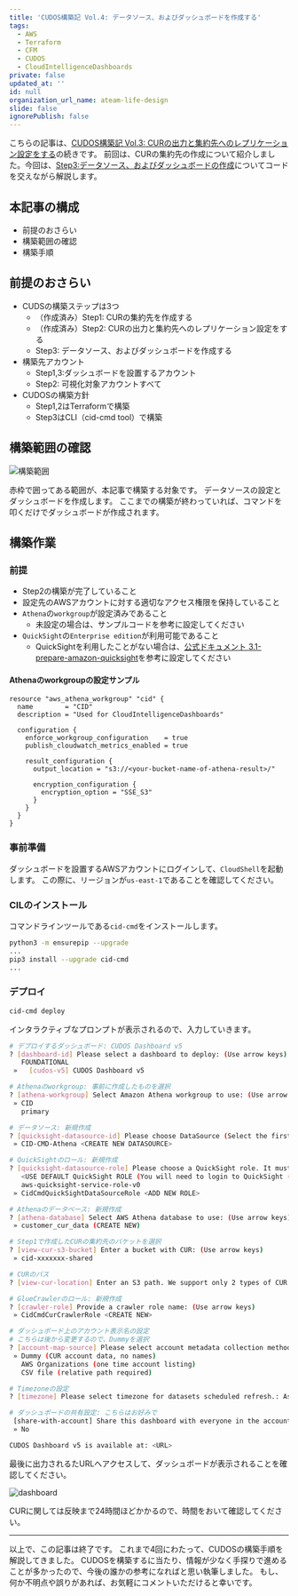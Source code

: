 ```yaml
---
title: 'CUDOS構築記 Vol.4: データソース、およびダッシュボードを作成する'
tags:
  - AWS
  - Terraform
  - CFM
  - CUDOS
  - CloudIntelligenceDashboards
private: false
updated_at: ''
id: null
organization_url_name: ateam-life-design
slide: false
ignorePublish: false
---
```


こちらの記事は、[CUDOS構築記 Vol.3: CURの出力と集約先へのレプリケーション設定をする](https://qiita.com/masatomasato1224/items/998e89859aeed4db8c66)の続きです。
前回は、CURの集約先の作成について紹介しました。今回は、[Step3:データソース、およびダッシュボードの作成](https://qiita.com/masatomasato1224/items/311e890ade9b48700cbe#%E6%A7%8B%E7%AF%89%E3%82%B9%E3%83%86%E3%83%83%E3%83%97:~:text=%E3%83%87%E3%83%BC%E3%82%BF%E3%82%BD%E3%83%BC%E3%82%B9%E3%80%81%E3%81%8A%E3%82%88%E3%81%B3%E3%83%80%E3%83%83%E3%82%B7%E3%83%A5%E3%83%9C%E3%83%BC%E3%83%89%E3%82%92%E4%BD%9C%E6%88%90%E3%81%99%E3%82%8B)についてコードを交えながら解説します。

## 本記事の構成

- 前提のおさらい
- 構築範囲の確認
- 構築手順

## 前提のおさらい

- CUDSの構築ステップは3つ
  - （作成済み）Step1: CURの集約先を作成する
  - （作成済み）Step2: CURの出力と集約先へのレプリケーション設定をする
  - Step3: データソース、およびダッシュボードを作成する
- 構築先アカウント
  - Step1,3:ダッシュボードを設置するアカウント
  - Step2: 可視化対象アカウントすべて
- CUDOSの構築方針
  - Step1,2はTerraformで構築
  - Step3はCLI（cid-cmd tool）で構築

## 構築範囲の確認

![構築範囲](https://qiita-image-store.s3.ap-northeast-1.amazonaws.com/0/444225/87d62f16-37a5-d69a-d77d-b5463e8d7ba9.png)

赤枠で囲ってある範囲が、本記事で構築する対象です。
データソースの設定とダッシュボードを作成します。
ここまでの構築が終わっていれば、コマンドを叩くだけでダッシュボードが作成されます。

## 構築作業

### 前提

- Step2の構築が完了していること
- 設定先のAWSアカウントに対する適切なアクセス権限を保持していること
- `Athena`の`workgroup`が設定済みであること
  - 未設定の場合は、サンプルコードを参考に設定してください
- `QuickSight`の`Enterprise edition`が利用可能であること
  - QuickSightを利用したことがない場合は、[公式ドキュメント 3.1-prepare-amazon-quicksight](https://catalog.workshops.aws/awscid/en-US/dashboards/foundational/cudos-cid-kpi/deploy#3.1-prepare-amazon-quicksight)を参考に設定してください

#### Athenaのworkgroupの設定サンプル

```ts: Athenaのworkgroupの設定サンプル
resource "aws_athena_workgroup" "cid" {
  name        = "CID"
  description = "Used for CloudIntelligenceDashboards"

  configuration {
    enforce_workgroup_configuration    = true
    publish_cloudwatch_metrics_enabled = true

    result_configuration {
      output_location = "s3://<your-bucket-name-of-athena-result>/"

      encryption_configuration {
        encryption_option = "SSE_S3"
      }
    }
  }
}
```

### 事前準備

ダッシュボードを設置するAWSアカウントにログインして、`CloudShell`を起動します。
この際に、リージョンが`us-east-1`であることを確認してください。

### CILのインストール

コマンドラインツールである`cid-cmd`をインストールします。

```bash
python3 -m ensurepip --upgrade
...
pip3 install --upgrade cid-cmd
...
```

### デプロイ

```bash
cid-cmd deploy
```

インタラクティブなプロンプトが表示されるので、入力していきます。

```bash
# デプロイするダッシュボード: CUDOS Dashboard v5
? [dashboard-id] Please select a dashboard to deploy: (Use arrow keys)
   FOUNDATIONAL
 »   [cudos-v5] CUDOS Dashboard v5

# Athenaのworkgroup: 事前に作成したものを選択
? [athena-workgroup] Select Amazon Athena workgroup to use: (Use arrow keys)
 » CID
   primary

# データソース: 新規作成
? [quicksight-datasource-id] Please choose DataSource (Select the first one if not sure): (Use arrow keys)
 » CID-CMD-Athena <CREATE NEW DATASOURCE>

# QuickSightのロール: 新規作成
? [quicksight-datasource-role] Please choose a QuickSight role. It must have access to Athena: (Use arrow keys)
   <USE DEFAULT QuickSight ROLE (You will need to login to QuickSight (https://quicksight.aws.amazon.com/sn/admin#aws) and configure S3 and Athena access there)>
   aws-quicksight-service-role-v0
 » CidCmdQuickSightDataSourceRole <ADD NEW ROLE>

# Athenaのデータベース: 新規作成
? [athena-database] Select AWS Athena database to use: (Use arrow keys)
 » customer_cur_data (CREATE NEW)

# Step1で作成したCURの集約先のバケットを選択
? [view-cur-s3-bucket] Enter a bucket with CUR: (Use arrow keys)
 » cid-xxxxxxx-shared

# CURのパス
? [view-cur-location] Enter an S3 path. We support only 2 types of CUR path: s3://{bucket}/cur and s3://{bucket}/{prefix}/{name}/{name}: s3://cid-xxxxxxx-shared/cur/

# GlueCrawlerのロール: 新規作成
? [crawler-role] Provide a crawler role name: (Use arrow keys)
 » CidCmdCurCrawlerRole <CREATE NEW>

# ダッシュボード上のアカウント表示名の設定
# こちらは後から変更するので、Dummyを選択
? [account-map-source] Please select account metadata collection method: (Use arrow keys)
 » Dummy (CUR account data, no names)
   AWS Organizations (one time account listing)
   CSV file (relative path required)

# Timezoneの設定
? [timezone] Please select timezone for datasets scheduled refresh.: Asia/Tokyo

# ダッシュボードの共有設定: こちらはお好みで
 [share-with-account] Share this dashboard with everyone in the account?: (Use arrow keys)
 » No

CUDOS Dashboard v5 is available at: <URL>
```

最後に出力されるたURLへアクセスして、ダッシュボードが表示されることを確認してください。

![dashboard](https://qiita-image-store.s3.ap-northeast-1.amazonaws.com/0/444225/00c160e8-fe5f-adf8-3888-c2290a132710.png)

CURに関しては反映まで24時間ほどかかるので、時間をおいて確認してください。

---

以上で、この記事は終了です。
これまで4回にわたって、CUDOSの構築手順を解説してきました。
CUDOSを構築するに当たり、情報が少なく手探りで進めることが多かったので、今後の誰かの参考になればと思い執筆しました。
もし、何か不明点や誤りがあれば、お気軽にコメントいただけると幸いです。
